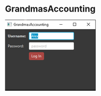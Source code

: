# GrandmasAccounting

![alt text](https://github.com/alextheprogrammer21/GrandmasAccounting/blob/master/image1.PNG?raw=true)


